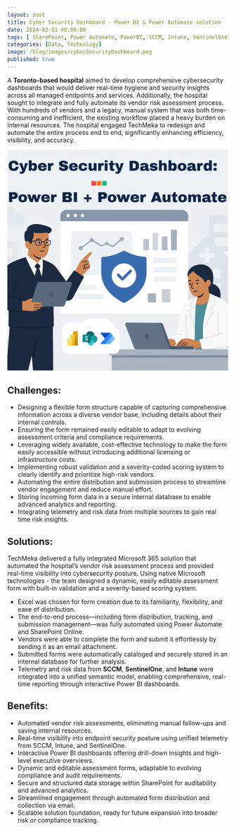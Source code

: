 ```yaml
---
layout: post
title: Cyber Security Dashboard - Power BI & Power Automate solution
date: 2024-02-01 00:00:00
tags: [ SharePoint, Power Automate, PowerBI, SCCM, Intune, SentinelOne, Governance, Automation, Dashboard, Security ]
categories: [Data, Technology]
image: /blog/images/cyberSecurityDashboard.png
published: true
---
```



A **Toronto-based hospital** aimed to develop comprehensive cybersecurity dashboards that would deliver real-time hygiene and security insights across all managed endpoints and services. Additionally, the hospital sought to integrate and fully automate its vendor risk assessment process. <!--more--> With hundreds of vendors and a legacy, manual system that was both time-consuming and inefficient, the existing workflow placed a heavy burden on internal resources. The hospital engaged TechMeka to redesign and automate the entire process end to end, significantly enhancing efficiency, visibility, and accuracy.

![cyberSecurityDashboard][1]

## Challenges:
- Designing a flexible form structure capable of capturing comprehensive information across a diverse vendor base, including details about their internal controls.
- Ensuring the form remained easily editable to adapt to evolving assessment criteria and compliance requirements.
- Leveraging widely available, cost-effective technology to make the form easily accessible without introducing additional licensing or infrastructure costs.
- Implementing robust validation and a severity-coded scoring system to clearly identify and prioritize high-risk vendors.
- Automating the entire distribution and submission process to streamline vendor engagement and reduce manual effort.
- Storing incoming form data in a secure internal database to enable advanced analytics and reporting.
- Integrating telemetry and risk data from multiple sources to gain real time risk insights.


## Solutions:
TechMeka delivered a fully integrated Microsoft 365 solution that automated the hospital’s vendor risk assessment process and provided real-time visibility into cybersecurity posture. Using native Microsoft technologies - the team designed a dynamic, easily editable assessment form with built-in validation and a severity-based scoring system.

- Excel was chosen for form creation due to its familiarity, flexibility, and ease of distribution.
- The end-to-end process—including form distribution, tracking, and submission management—was fully automated using Power Automate and SharePoint Online.
- Vendors were able to complete the form and submit it effortlessly by sending it as an email attachment.
- Submitted forms were automatically cataloged and securely stored in an internal database for further analysis.
- Telemetry and risk data from **SCCM**, **SentinelOne**, and **Intune** were integrated into a unified semantic model, enabling comprehensive, real-time reporting through interactive Power BI dashboards.

## Benefits:
- Automated vendor risk assessments, eliminating manual follow-ups and saving internal resources.
- Real-time visibility into endpoint security posture using unified telemetry from SCCM, Intune, and SentinelOne.
- Interactive Power BI dashboards offering drill-down insights and high-level executive overviews.
- Dynamic and editable assessment forms, adaptable to evolving compliance and audit requirements.
- Secure and structured data storage within SharePoint for auditability and advanced analytics.
- Streamlined engagement through automated form distribution and collection via email.
- Scalable solution foundation, ready for future expansion into broader risk or compliance tracking.


 [1]: /blog/images/cyberSecurityDashboard.png
